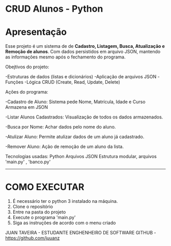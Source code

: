# CRUD Alunos - Python

# Apresentação

Esse projeto é um sistema de de **Cadastro, Listagem, Busca, Atualização e Remoção de alunos**.
Com dados persistidos em arquivo JSON, mantendo as informações mesmo após o fechamento do programa.

Obejtivos do projeto:

-Estruturas de dados (listas e dicionários)
-Aplicação de arquivos JSON
-Funções 
-Lógica CRUD (Create, Read, Update, Delete)


Ações do programa:

-Cadastro de Aluno:
    Sistema pede Nome, Matrícula, Idade e Curso
    Armazena em JSON

-Listar Alunos Cadastrados:
    Visualização de todos os dados armazenados.

-Busca por Nome:
    Achar dados pelo nome do aluno.

-Atulizar Aluno:
    Permite atulizar dados de um aluno já cadastrado.

-Remover Aluno:
    Ação de remoção de um aluno da lista.

Tecnologias usadas:
    Python 
    Arquivos JSON
    Estrutura modular, arquivos 'main.py' , 'banco.py'


---


# COMO EXECUTAR

1. É necessário ter o python 3 instalado na máquina.
2. Clone o repositório
3. Entre na pasta do projeto
4. Execute o programa 'main.py'
5. Siga as instruções de acordo com o menu criado


JUAN TAVEIRA - ESTUDANTE ENGHENHEIRO DE SOFTWARE
GITHUB - https://github.com/juuanz

